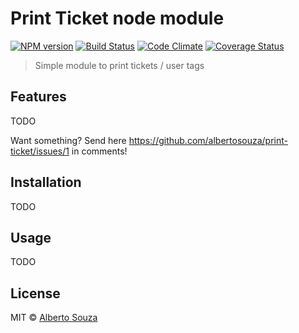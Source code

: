 # Print Ticket node module

[![NPM version][npm-image]][npm-url] [![Build Status][travis-image]][travis-url] [![Code Climate](https://codeclimate.com/github/albertosouza/print-ticket/badges/gpa.svg)](https://codeclimate.com/github/albertosouza/print-ticket) [![Coverage Status](https://coveralls.io/repos/github/albertosouza/print-ticket/badge.svg?branch=master)](https://coveralls.io/github/albertosouza/print-ticket?branch=master)

> Simple module to print tickets / user tags

## Features

TODO

Want something? Send here https://github.com/albertosouza/print-ticket/issues/1 in comments!


## Installation

TODO

## Usage

TODO 

## License

MIT © [Alberto Souza](http://albertosouza.net)

[npm-image]: https://badge.fury.io/js/print-ticket.svg
[npm-url]: https://npmjs.org/package/print-ticket
[travis-image]: https://travis-ci.org/albertosouza/print-ticket.svg?branch=master
[travis-url]: https://travis-ci.org/albertosouza/print-ticket
[daviddm-image]: https://david-dm.org/albertosouza/print-ticket.svg?theme=shields.io
[daviddm-url]: https://david-dm.org/albertosouza/print-ticket

